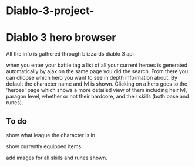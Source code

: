 # Diablo-3-project-
Diablo 3 hero browser
===================
All the info is gathered through blizzards diablo 3 api


when you  enter your battle tag a list of all your current heroes is generated automatically by ajax on the same page you did the search. From there you can choose which hero you want to see in depth information about. By default the character name and lvl is shown. Clicking on a hero goes to the 'heroes' page which shows a more detailed view of them including heir lvl, paragon level, whether or not their hardcore, and their skills (both base and runes).

To do
-------------

show what league the character is in

show currently equipped items

add images for all skills and runes shown.




